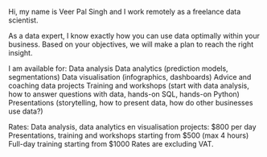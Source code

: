 Hi, my name is Veer Pal Singh and I work remotely as a freelance data scientist. 

As a data expert, I know exactly how you can use data optimally within your business. Based on your objectives, we will make a plan to reach the right insight.

I am available for:
Data analysis
Data analytics (prediction models, segmentations)
Data visualisation (infographics, dashboards)
Advice and coaching data projects
Training and workshops (start with data analysis, how to answer questions with data, hands-on SQL, hands-on Python)
Presentations (storytelling, how to present data, how do other businesses use data?)

Rates:
Data analysis, data analytics en visualisation projects: $800 per day
Presentations, training and workshops starting from $500 (max 4 hours)
Full-day training starting from $1000
Rates are excluding VAT.
